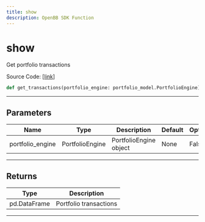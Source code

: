 ```yaml
---
title: show
description: OpenBB SDK Function
---
```


# show

Get portfolio transactions

Source Code: [[link](https://github.com/OpenBB-finance/OpenBBTerminal/tree/main/openbb_terminal/portfolio/portfolio_model.py#L2401)]
```python
def get_transactions(portfolio_engine: portfolio_model.PortfolioEngine) -> pd.DataFrame
```
---
## Parameters
| Name | Type | Description | Default | Optional |
| ---- | ---- | ----------- | ------- | -------- |
| portfolio_engine | PortfolioEngine | PortfolioEngine object | None | False |

---
## Returns
| Type | Description |
| ---- | ----------- |
| pd.DataFrame | Portfolio transactions |
---
